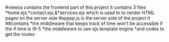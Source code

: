 #viewss contains the frontend part of this project it contains 3 files *home.ejs,*contact.ejs,&*services.ejs
which is used to to render HTML pages on the server side
#apppp.js is the server side of the project it
##contains 
*the middleware that keeps track of time won't be accessible if the if time is !9-5 
*the middleware to use ejs template engine
*and codes to get the routes
